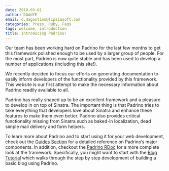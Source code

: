 ```yaml
---
date: 2010-03-01
author: DAddYE
email: d.dagostino@lipsiasoft.com
categories: Press, Ruby, Faqs
tags: welcome, introduction
title: Introducing Padrino!
---
```


Our team has been working hard on Padrino for the last few months to get this framework polished enough to be used by a larger group of people. For the most part, Padrino is now quite stable and has been used to develop a number of applications (including this site!).

We recently decided to focus our efforts on generating documentation to easily inform developers of the functionality provided by this framework. This website is our first attempt to make the necessary information about Padrino readily available to all.

<break>

Padrino has really shaped up to be an excellent framework and a pleasure to develop in on top of Sinatra. The important thing is that Padrino tries to take everything that developers love about Sinatra and enhance these features to make them even better. Padrino also provides critical functionality missing from Sinatra such as baked-in localization, dead simple mail delivery and form helpers.

To learn more about Padrino and to start using it for your web development, check out the [Guides Section](/guides) for a detailed reference on Padrino’s major components. In addition, checkout the [Padrino RDoc](/api) for a more complete look at the framework. Specifically, you might want to start with the [Blog Tutorial](/guides/blog-tutorial) which walks through the step by step development of building a basic blog using Padrino.